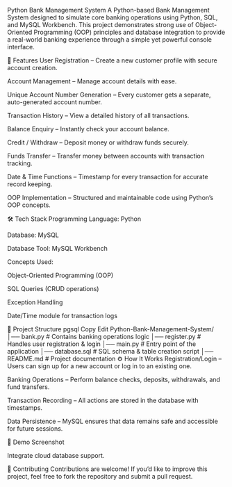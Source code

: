 Python Bank Management System
A Python-based Bank Management System designed to simulate core banking operations using Python, SQL, and MySQL Workbench.
This project demonstrates strong use of Object-Oriented Programming (OOP) principles and database integration to provide a real-world banking experience through a simple yet powerful console interface.

🚀 Features
User Registration – Create a new customer profile with secure account creation.

Account Management – Manage account details with ease.

Unique Account Number Generation – Every customer gets a separate, auto-generated account number.

Transaction History – View a detailed history of all transactions.

Balance Enquiry – Instantly check your account balance.

Credit / Withdraw – Deposit money or withdraw funds securely.

Funds Transfer – Transfer money between accounts with transaction tracking.

Date & Time Functions – Timestamp for every transaction for accurate record keeping.

OOP Implementation – Structured and maintainable code using Python’s OOP concepts.

🛠️ Tech Stack
Programming Language: Python

Database: MySQL

Database Tool: MySQL Workbench

Concepts Used:

Object-Oriented Programming (OOP)

SQL Queries (CRUD operations)

Exception Handling

Date/Time module for transaction logs

📂 Project Structure
pgsql
Copy
Edit
Python-Bank-Management-System/
│── bank.py             # Contains banking operations logic
│── register.py         # Handles user registration & login
│── main.py             # Entry point of the application
│── database.sql        # SQL schema & table creation script
│── README.md           # Project documentation
⚙️ How It Works
Registration/Login – Users can sign up for a new account or log in to an existing one.

Banking Operations – Perform balance checks, deposits, withdrawals, and fund transfers.

Transaction Recording – All actions are stored in the database with timestamps.

Data Persistence – MySQL ensures that data remains safe and accessible for future sessions.

📸 Demo Screenshot




Integrate cloud database support.

🤝 Contributing
Contributions are welcome!
If you’d like to improve this project, feel free to fork the repository and submit a pull request.








